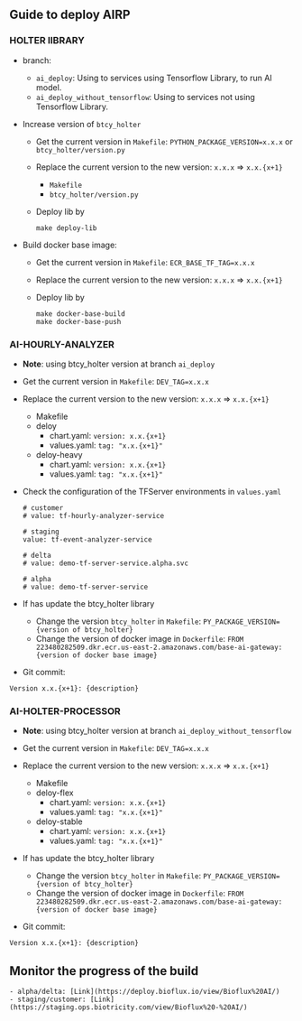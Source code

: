 ## Guide to deploy AIRP

### HOLTER lIBRARY

- branch:
  - `ai_deploy`: Using to services using Tensorflow Library, to run AI model.
  - `ai_deploy_without_tensorflow`: Using to services not using Tensorflow Library.

- Increase version of `btcy_holter`
  - Get the current version in `Makefile`: `PYTHON_PACKAGE_VERSION=x.x.x` or `btcy_holter/version.py`
  - Replace the current version to the new version: `x.x.x` => `x.x.{x+1}`
    - `Makefile`
    - `btcy_holter/version.py`
  - Deploy lib by

    ```shell
    make deploy-lib
    ```

- Build docker base image:
  - Get the current version in `Makefile`: `ECR_BASE_TF_TAG=x.x.x`
  - Replace the current version to the new version: `x.x.x` => `x.x.{x+1}`
  - Deploy lib by

    ```shell
    make docker-base-build
    make docker-base-push
    ```

### AI-HOURLY-ANALYZER

- **Note**: using btcy_holter version at branch `ai_deploy`

- Get the current version in `Makefile`: `DEV_TAG=x.x.x`

- Replace the current version to the new version: `x.x.x` => `x.x.{x+1}`
  - Makefile
  - deloy
    - chart.yaml: `version: x.x.{x+1}`
    - values.yaml: `tag: "x.x.{x+1}"`
  - deloy-heavy
    - chart.yaml: `version: x.x.{x+1}`
    - values.yaml: `tag: "x.x.{x+1}"`

- Check the configuration of the TFServer environments in `values.yaml`

    ```
    # customer
    # value: tf-hourly-analyzer-service

    # staging
    value: tf-event-analyzer-service

    # delta
    # value: demo-tf-server-service.alpha.svc

    # alpha
    # value: demo-tf-server-service
    ```

- If has update the btcy_holter library
  - Change the version `btcy_holter` in `Makefile`: `PY_PACKAGE_VERSION={version of btcy_holter}`
  - Change the version of docker image in `Dockerfile`: `FROM 223480282509.dkr.ecr.us-east-2.amazonaws.com/base-ai-gateway:{version of docker base image}`

- Git commit:

```
Version x.x.{x+1}: {description}
```

### AI-HOLTER-PROCESSOR

- **Note**: using btcy_holter version at branch `ai_deploy_without_tensorflow`

- Get the current version in `Makefile`: `DEV_TAG=x.x.x`

- Replace the current version to the new version: `x.x.x` => `x.x.{x+1}`
  - Makefile
  - deloy-flex
    - chart.yaml: `version: x.x.{x+1}`
    - values.yaml: `tag: "x.x.{x+1}"`
  - deloy-stable
    - chart.yaml: `version: x.x.{x+1}`
    - values.yaml: `tag: "x.x.{x+1}"`

- If has update the btcy_holter library
  - Change the version `btcy_holter` in `Makefile`: `PY_PACKAGE_VERSION={version of btcy_holter}`
  - Change the version of docker image in `Dockerfile`: `FROM 223480282509.dkr.ecr.us-east-2.amazonaws.com/base-ai-gateway:{version of docker base image}`

- Git commit:

```
Version x.x.{x+1}: {description}
```

## Monitor the progress of the build

    - alpha/delta: [Link](https://deploy.bioflux.io/view/Bioflux%20AI/)
    - staging/customer: [Link](https://staging.ops.biotricity.com/view/Bioflux%20-%20AI/)